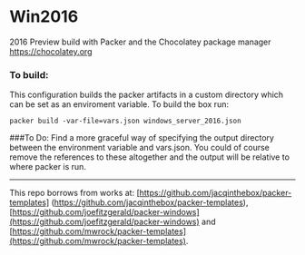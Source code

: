 # Win2016
2016 Preview build with Packer and the Chocolatey package manager <https://chocolatey.org>

### To build:

This configuration builds the packer artifacts in a custom directory which can be set as an enviroment variable. To build the box run:
```export PACKER_CACHE_DIR=$HOME/packer_cache
packer build -var-file=vars.json windows_server_2016.json
```
###To Do:
Find a more graceful way of specifying the output directory between the environment variable and vars.json. You could of course remove the references to these altogether and the output will be relative to where packer is run.

***
This repo borrows from works at:
[https://github.com/jacqinthebox/packer-templates] (https://github.com/jacqinthebox/packer-templates), 
[https://github.com/joefitzgerald/packer-windows](https://github.com/joefitzgerald/packer-windows) and 
[https://github.com/mwrock/packer-templates](https://github.com/mwrock/packer-templates).
